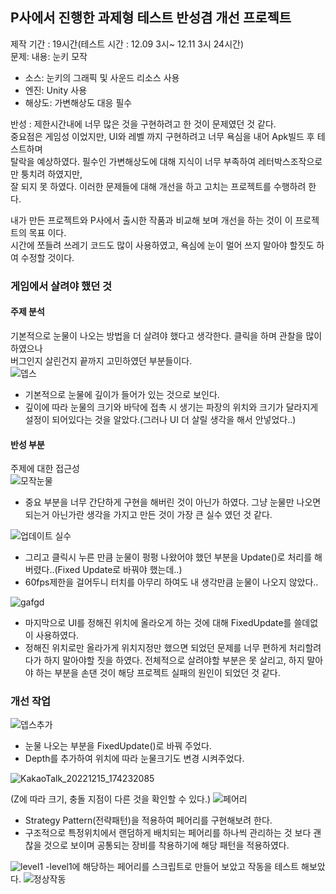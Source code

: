 ## P사에서 진행한 과제형 테스트 반성겸 개선 프로젝트
제작 기간 : 19시간(테스트 시간 : 12.09 3시~ 12.11 3시 24시간)\
문제: 내용: 눈키 모작
  - 소스: 눈키의 그래픽 및 사운드 리소스 사용
  - 엔진: Unity 사용
  - 해상도: 가변해상도 대응 필수
 
 반성 : 제한시간내에 너무 많은 것을 구현하려고 한 것이 문제였던 것 같다.\
 중요점은 게임성 이었지만, UI와 레벨 까지 구현하려고 너무 욕심을 내어 Apk빌드 후 테스트하며\
 탈락을 예상하였다. 필수인 가변해상도에 대해 지식이 너무 부족하여 레터박스조작으로만 퉁치려 하였지만,\
 잘 되지 못 하였다. 이러한 문제들에 대해 개선을 하고 고치는 프로젝트를 수행하려 한다.
 
 내가 만든 프로젝트와 P사에서 출시한 작품과 비교해 보며 개선을 하는 것이 이 프로젝트의 목표 이다.\
 시간에 쪼들려 쓰레기 코드도 많이 사용하였고, 욕심에 눈이 멀어 쓰지 말아야 할짓도 하여 수정할 것이다.

### 게임에서 살려야 했던 것
#### 주제 분석
기본적으로 눈물이 나오는 방법을 더 살려야 했다고 생각한다. 클릭을 하며 관찰을 많이 하였으나\
버그인지 살린건지 끝까지 고민하였던 부분들이다.\
![뎁스](https://user-images.githubusercontent.com/93506849/207499642-12471466-6e1c-49b2-a633-2bf529f90798.JPG)
- 기본적으로 눈물에 깊이가 들어가 있는 것으로 보인다.
- 깊이에 따라 눈물의 크기와 바닥에 접촉 시 생기는 파장의 위치와 크기가 달라지게 설정이 되어있다는 것을 알았다.(그러나 UI 더 살릴 생각을 해서 안넣었다..)

#### 반성 부분
주제에 대한 접근성\
![모작눈물](https://user-images.githubusercontent.com/93506849/207500089-90cecb4f-d132-4572-8ed8-e8dda870c5f3.JPG)
- 중요 부분을 너무 간단하게 구현을 해버린 것이 아닌가 하였다. 그냥 눈물만 나오면 되는거 아닌가란 생각을 가지고 만든 것이 가장 큰 실수 였던 것 같다.

![업데이트 실수](https://user-images.githubusercontent.com/93506849/207500303-750d8a72-89ff-436c-89e7-7dd4e5aaeead.JPG)

- 그리고 클릭시 누른 만큼 눈물이 펑펑 나왔어야 했던 부분을 Update()로 처리를 해버렸다..(Fixed Update로 바꿔야 했는데..)
- 60fps제한을 걸어두니 터치를 아무리 하여도 내 생각만큼 눈물이 나오지 않았다..

 ![gafgd](https://user-images.githubusercontent.com/93506849/207501237-771abf1a-b198-4ad9-9b79-843c2c0560be.JPG)
 
- 마지막으로 UI를 정해진 위치에 올라오게 하는 것에 대해 FixedUpdate를 쓸데없이 사용하였다.
- 정해진 위치로만 올라가게 위치지정만 했으면 되었던 문제를 너무 편하게 처리할려다가 하지 말아야할 짓을 하였다.
전체적으로 살려야할 부분은 못 살리고, 하지 말아야 하는 부분을 손댄 것이 해당 프로젝트 실패의 원인이 되었던 것 같다.

### 개선 작업
![뎁스추가](https://user-images.githubusercontent.com/93506849/207812270-2cbb40a6-e4a8-4b12-9435-076014e55ad9.JPG)
- 눈물 나오는 부분을 FixedUpdate()로 바꿔 주었다.
- Depth를 추가하여 위치에 따라 눈물크기도 변경 시켜주었다.

![KakaoTalk_20221215_174232085](https://user-images.githubusercontent.com/93506849/207813156-ef48dd14-0508-4691-8de8-601eba7a967e.gif)

(Z에 따라 크기, 충돌 지점이 다른 것을 확인할 수 있다.)
![페어리](https://user-images.githubusercontent.com/93506849/208022339-87aeac73-c4bc-41d9-beb3-2d068d477432.JPG)
- Strategy Pattern(전략패턴)을 적용하여 페어리를 구현해보려 한다.
- 구조적으로 특정위치에서 랜덤하게 배치되는 페어리를 하나씩 관리하는 것 보다 괜찮을 것으로 보이며 공통되는 장비를 착용하기에 해당 패턴을 적용하였다.

![level1](https://user-images.githubusercontent.com/93506849/208022467-33b5e746-dc73-4bde-bc99-dcaff629e6cd.JPG)
-level1에 해당하는 페어리를 스크립트로 만들어 보았고 작동을 테스트 해보았다.
 ![정상작동](https://user-images.githubusercontent.com/93506849/208022545-155d44de-a6de-40b0-8972-9af8e86e9ee8.JPG)

